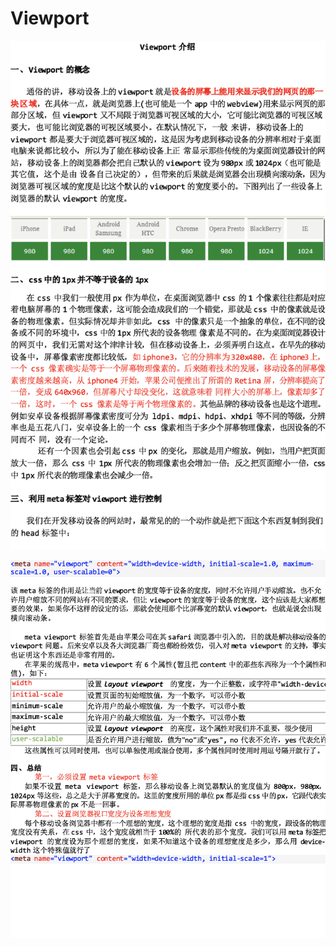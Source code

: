 # Viewport

![](../.gitbook/assets/import%20%289%29.png)

![](../.gitbook/assets/import%20%2859%29.png)

